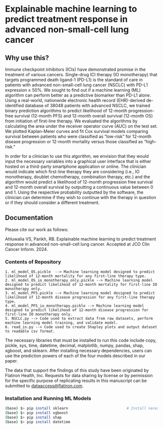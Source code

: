 # Explainable machine learning to predict treatment response in advanced non-small-cell lung cancer

## Why use this?

Immune checkpoint inhibitors (ICIs) have demonstrated promise in the treatment of various cancers. Single-drug ICI therapy (IO monotherapy) that targets programmed death ligand-1 (PD-L1) is the standard of care in patients with advanced non-small-cell lung cancer (NSCLC) with PD-L1 expression ≥ 50%. We sought to find out if a machine learning (ML) algorithm can perform better as a predictive biomarker than PD-L1 alone. Using a real-world, nationwide electronic health record (EHR)-derived de-identified database of 38048 patients with advanced NSCLC, we trained binary prediction algorithms to predict likelihood of 12-month progression-free survival (12-month PFS) and 12-month overall survival (12-month OS) from initiation of first-line therapy. We evaluated the algorithms by calculating the area under the receiver operator curve (AUC) on the test set. We plotted Kaplan-Meier curves and fit Cox survival models comparing survival between patients who were classified as “low-risk” for 12-month disease progression or 12-month mortality versus those classified as “high-risk.” 

In order for a clinician to use this algorithm, we envision that they would input the necessary variables into a graphical user interface that is either hosted on a third-party smartphone application or online. The clinician would indicate which first-line therapy they are considering (i.e., IO monotherapy, doublet chemotherapy, combination therapy, etc.) and the algorithm would predict a likelihood of 12-month progression free survival and 12-month overall survival by outputting a continuous value between 0 and 1. Using the respective probability outputted by the software, the clinician can determine if they wish to continue with the therapy in question or if they should consider a different treatment. 


## Documentation

Please cite our work as follows:

Ahluwalia VS, Parikh, RB. Explainable machine learning to predict treatment response in advanced non-small-cell lung cancer. Accepted at JCO Clin Cancer Inform. 2024.

### Contents of Repository
    1. ml_model_OS.pickle  --> Machine learning model designed to predict likelihood of 12-month mortality for any first-line therapy type.
    2. ml_model_OS_io_monotherapy_only.pickle --> Machine learning model designed to predict likelihood of 12-month mortality for first-line IO monotherapy only.
    3. ml_model_PFS.pickle --> Machine learning model designed to predict likelihood of 12-month disease progression for any first-line therapy type.
    4. ml_model_PFS_io_monotherapy.pickle --> Machine learning model designed to predict likelihood of 12-month disease progression for first-line IO monotherapy only.
    5. NSCLC.py --> Code used to extract data from raw datasets, perform machine learning model training, and validate model.
    6. read_in.py --> Code used to create Shapley plots and output dataset to readable csv format.

The necessary libraries that must be installed to run this code include copy, pickle, sys, time, datetime, decimal, matplotlib, numpy, pandas, shap, xgboost, and sklearn. After installing necessary dependencies, users can use the prediction powers of each of the four models described in our paper.


The data that support the findings of this study have been originated by Flatiron Health, Inc. Requests for data sharing by license or by permission for the specific purpose of replicating results in this manuscript can be submitted to dataaccess@flatiron.com. 


### Installation and Running ML Models
```bash
(base) $> pip install sklearn                           # Install necessary dependencies if needed
(base) $> pip install xgboost
(base) $> pip install shap
(base) $> pip install datetime

